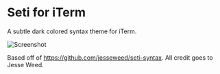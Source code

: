 Seti for iTerm
==========

A subtle dark colored syntax theme for iTerm.

![Screenshot](http://cl.ly/image/3V1o343k3F3b/Screen%20Shot%202014-09-16%20at%201.21.25%20PM.png)

Based off of https://github.com/jesseweed/seti-syntax. All credit goes to Jesse Weed.
